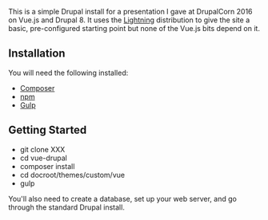 This is a simple Drupal install for a presentation I gave at DrupalCorn 2016 on Vue.js and Drupal 8. It uses the [Lightning](https://www.drupal.org/project/lightning) distribution to give the site a basic, pre-configured starting point but none of the Vue.js bits depend on it.

## Installation
You will need the following installed:

* [Composer](https://getcomposer.org)
* [npm](https://www.npmjs.com/)
* [Gulp](http://gulpjs.com/)

## Getting Started

* git clone XXX
* cd vue-drupal
* composer install
* cd docroot/themes/custom/vue
* gulp

You'll also need to create a database, set up your web server, and go through the standard Drupal install.
